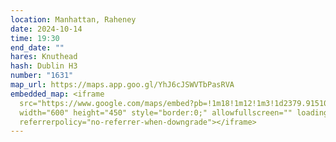 ```yaml
---
location: Manhattan, Raheney
date: 2024-10-14
time: 19:30
end_date: ""
hares: Knuthead
hash: Dublin H3
number: "1631"
map_url: https://maps.app.goo.gl/YhJ6cJSWVTbPasRVA
embedded_map: <iframe
  src="https://www.google.com/maps/embed?pb=!1m18!1m12!1m3!1d2379.9151091303092!2d-6.17744132285501!3d53.38056837229921!2m3!1f0!2f0!3f0!3m2!1i1024!2i768!4f13.1!3m3!1m2!1s0x48670f8d1b7e8789%3A0xfa44d7c1c9e250c2!2sThe%20Manhattan-Beer%20%26%20Food%20Co!5e0!3m2!1sen!2sie!4v1726864270604!5m2!1sen!2sie"
  width="600" height="450" style="border:0;" allowfullscreen="" loading="lazy"
  referrerpolicy="no-referrer-when-downgrade"></iframe>
---
```

